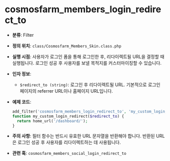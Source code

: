 # cosmosfarm_members_login_redirect_to

- **분류**: Filter
- **정의 위치**: `class/Cosmosfarm_Members_Skin.class.php`
- **실행 시점**: 사용자가 로그인 폼을 통해 로그인한 후, 리다이렉트될 URL을 결정할 때 실행됩니다. 로그인 성공 후 사용자를 보낼 목적지를 커스터마이징할 수 있습니다.
- **인자 정보**:
  - `$redirect_to (string)`: 로그인 후 리다이렉트될 URL. 기본적으로 로그인 페이지의 referrer URL이나 홈페이지 URL입니다.
- **예제 코드**:

  ```php
  add_filter('cosmosfarm_members_login_redirect_to', 'my_custom_login_redirect');
  function my_custom_login_redirect($redirect_to) {
    return home_url('/dashboard/');
  }
  ```

- **주의 사항**: 필터 함수는 반드시 유효한 URL 문자열을 반환해야 합니다. 반환된 URL은 로그인 성공 후 사용자를 리다이렉트하는 데 사용됩니다.
- **관련 훅**: `cosmosfarm_members_social_login_redirect_to`
